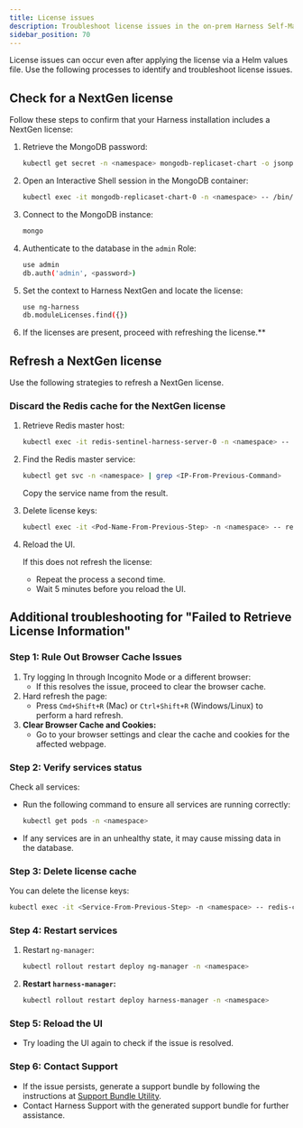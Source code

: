 ```yaml
---
title: License issues
description: Troubleshoot license issues in the on-prem Harness Self-Managed Enterprise Edition.
sidebar_position: 70
---
```


License issues can occur even after applying the license via a Helm values file. Use the following processes to identify and troubleshoot license issues.

## Check for a NextGen license

Follow these steps to confirm that your Harness installation includes a NextGen license:

1. Retrieve the MongoDB password:
   ```sh
   kubectl get secret -n <namespace> mongodb-replicaset-chart -o jsonpath={.data.mongodb-root-password} | base64 --decode | awk '{print $1}'
   ```

2. Open an Interactive Shell session in the MongoDB container:
   ```sh
   kubectl exec -it mongodb-replicaset-chart-0 -n <namespace> -- /bin/sh
   ```

3. Connect to the MongoDB instance:
   ```sh
   mongo
   ```

4. Authenticate to the database in the `admin` Role:
   ```sh
   use admin
   db.auth('admin', <password>)
   ```

5. Set the context to Harness NextGen and locate the license:
   ```sh
   use ng-harness
   db.moduleLicenses.find({})
   ```

6. If the licenses are present, proceed with refreshing the license.**

## Refresh a NextGen license

Use the following strategies to refresh a NextGen license.

### Discard the Redis cache for the NextGen license

1. Retrieve Redis master host:
   ```sh
   kubectl exec -it redis-sentinel-harness-server-0 -n <namespace> -- redis-cli info | grep master_host | cut -c 13-
   ```

2. Find the Redis master service:
   ```sh
   kubectl get svc -n <namespace> | grep <IP-From-Previous-Command>
   ```
   Copy the service name from the result.

3. Delete license keys:
   ```sh
   kubectl exec -it <Pod-Name-From-Previous-Step> -n <namespace> -- redis-cli del "hCache/NGLicense" "jcache_timeout_set:{hCache/NGLicense}"
   ```

4. Reload the UI.

   If this does not refresh the license:
   - Repeat the process a second time.
   - Wait 5 minutes before you reload the UI.

## Additional troubleshooting for "Failed to Retrieve License Information"

### Step 1: Rule Out Browser Cache Issues
1. Try logging In through Incognito Mode or a different browser:
   - If this resolves the issue, proceed to clear the browser cache.
2. Hard refresh the page:
   - Press `Cmd+Shift+R` (Mac) or `Ctrl+Shift+R` (Windows/Linux) to perform a hard refresh.
3. **Clear Browser Cache and Cookies:**
   - Go to your browser settings and clear the cache and cookies for the affected webpage.

### Step 2: Verify services status
Check all services:
   - Run the following command to ensure all services are running correctly:
     ```sh
     kubectl get pods -n <namespace>
     ```
   - If any services are in an unhealthy state, it may cause missing data in the database.

### Step 3: Delete license cache

You can delete the license keys:
   ```sh
   kubectl exec -it <Service-From-Previous-Step> -n <namespace> -- redis-cli del "hCache/NGLicense" "jcache_timeout_set:{hCache/NGLicense}"
   ```

### Step 4: Restart services
1. Restart `ng-manager`:
   ```sh
   kubectl rollout restart deploy ng-manager -n <namespace>
   ```

2. **Restart `harness-manager`:**
   ```sh
   kubectl rollout restart deploy harness-manager -n <namespace>
   ```

### Step 5: Reload the UI
- Try loading the UI again to check if the issue is resolved.

### Step 6: Contact Support
- If the issue persists, generate a support bundle by following the instructions at [Support Bundle Utility](https://developer.harness.io/docs/self-managed-enterprise-edition/support-bundle-utility).
- Contact Harness Support with the generated support bundle for further assistance.
